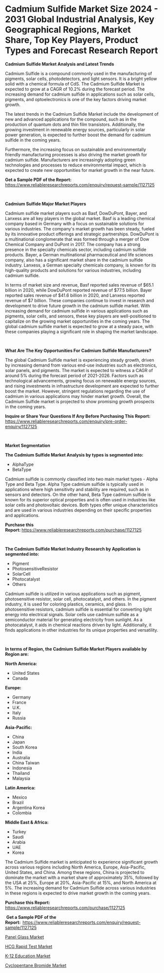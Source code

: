 <p><h1>Cadmium Sulfide Market Size 2024 - 2031 Global Industrial Analysis, Key Geographical Regions, Market Share, Top Key Players, Product Types and Forecast Research Report</h1></p><p><strong>Cadmium Sulfide Market Analysis and Latest Trends</strong></p>
<p><p>Cadmium Sulfide is a compound commonly used in the manufacturing of pigments, solar cells, photodetectors, and light sensors. It is a bright yellow solid with a chemical formula of CdS. The Cadmium Sulfide Market is expected to grow at a CAGR of 10.2% during the forecast period. The increasing demand for cadmium sulfide in applications such as solar cells, pigments, and optoelectronics is one of the key factors driving market growth.</p><p>The latest trends in the Cadmium Sulfide Market include the development of new and advanced applications for the compound, such as in the production of quantum dots and thin film transistors. Additionally, the growing investment in renewable energy sources, particularly in solar power generation, is expected to further boost the demand for cadmium sulfide in the coming years.</p><p>Furthermore, the increasing focus on sustainable and environmentally friendly manufacturing processes is also driving the market growth for cadmium sulfide. Manufacturers are increasingly adopting green technologies and processes to reduce environmental impact, which is expected to create new opportunities for market growth in the near future.</p></p>
<p><strong>Get a Sample PDF of the Report:&nbsp;</strong> <a href="https://www.reliableresearchreports.com/enquiry/request-sample/1127125">https://www.reliableresearchreports.com/enquiry/request-sample/1127125</a></p>
<p>&nbsp;</p>
<p><strong>Cadmium Sulfide Major Market Players</strong></p>
<p><p>Cadmium sulfide market players such as Basf, DowDuPont, Bayer, and Lanxess are all key players in the global market. Basf is a leading chemical company based in Germany with a focus on sustainable solutions for various industries. The company's market growth has been steady, fueled by its innovative product offerings and strategic partnerships. DowDuPont is a multinational conglomerate that was formed through a merger of Dow Chemical Company and DuPont in 2017. The company has a strong presence in the specialty chemicals sector, including cadmium sulfide products. Bayer, a German multinational pharmaceutical and life sciences company, also has a significant market share in the cadmium sulfide industry. Lanxess, a German specialty chemicals company, is known for its high-quality products and solutions for various industries, including cadmium sulfide.</p><p>In terms of market size and revenue, Basf reported sales revenue of $65.1 billion in 2020, while DowDuPont reported revenue of $77.5 billion. Bayer reported sales revenue of $41.6 billion in 2020, and Lanxess reported revenue of $7 billion. These companies continue to invest in research and development to drive future growth in the cadmium sulfide market. With increasing demand for cadmium sulfide in various applications such as pigments, solar cells, and sensors, these key players are well-positioned to capitalize on the growing market opportunities in the coming years. The global cadmium sulfide market is expected to grow at a steady pace, with these companies playing a significant role in shaping the market landscape.</p></p>
<p>&nbsp;</p>
<p><strong>What Are The Key Opportunities For Cadmium Sulfide Manufacturers?</strong></p>
<p><p>The global Cadmium Sulfide market is experiencing steady growth, driven by increasing demand from various end-use industries such as electronics, solar panels, and pigments. The market is expected to witness a CAGR of around 5% during the forecast period of 2021-2026. Factors such as technological advancements, growing focus on renewable energy sources, and rising investments in infrastructure development are expected to further boost the market. However, stringent regulations regarding the use of cadmium in various applications may hinder market growth. Overall, the Cadmium Sulfide market is projected to show promising growth prospects in the coming years.</p></p>
<p><strong>Inquire or Share Your Questions If Any Before Purchasing This Report:</strong> <a href="https://www.reliableresearchreports.com/enquiry/pre-order-enquiry/1127125">https://www.reliableresearchreports.com/enquiry/pre-order-enquiry/1127125</a></p>
<p>&nbsp;</p>
<p><strong>Market Segmentation</strong></p>
<p><strong>The Cadmium Sulfide Market Analysis by types is segmented into:</strong></p>
<p><ul><li>AlphaType</li><li>BetaType</li></ul></p>
<p><p>Cadmium sulfide is commonly classified into two main market types - Alpha Type and Beta Type. Alpha Type cadmium sulfide is typically used in applications where high sensitivity and stability are required, such as in sensors and detectors. On the other hand, Beta Type cadmium sulfide is known for its superior optical properties and is often used in industries like solar cells and photovoltaic devices. Both types offer unique characteristics and are used in various industries depending on their specific properties and applications.</p></p>
<p><strong>Purchase this Report:&nbsp;</strong><a href="https://www.reliableresearchreports.com/purchase/1127125">https://www.reliableresearchreports.com/purchase/1127125</a></p>
<p>&nbsp;</p>
<p><strong>The Cadmium Sulfide Market Industry Research by Application is segmented into:</strong></p>
<p><ul><li>Pigment</li><li>PhotosensitiveResistor</li><li>SolarCell</li><li>Photocatalyst</li><li>Others</li></ul></p>
<p><p>Cadmium sulfide is utilized in various applications such as pigment, photosensitive resistor, solar cell, photocatalyst, and others. In the pigment industry, it is used for coloring plastics, ceramics, and glass. In photosensitive resistors, cadmium sulfide is essential for converting light energy into electrical signals. Solar cells use cadmium sulfide as a semiconductor material for generating electricity from sunlight. As a photocatalyst, it aids in chemical reactions driven by light. Additionally, it finds applications in other industries for its unique properties and versatility.</p></p>
<p>&nbsp;</p>
<p><strong>In terms of Region, the Cadmium Sulfide Market Players available by Region are:</strong></p>
<p>
    <p> <strong> North America: </strong>
        <ul>
            <li>United States</li>
            <li>Canada</li>
        </ul>
        </p> 
    <p> <strong> Europe: </strong>
        <ul>
            <li>Germany</li>
            <li>France</li>
            <li>U.K.</li>
            <li>Italy</li>
            <li>Russia</li>
        </ul>
        </p> 
    <p> <strong> Asia-Pacific: </strong>
        <ul>
            <li>China</li>
            <li>Japan</li>
            <li>South Korea</li>
            <li>India</li>
            <li>Australia</li>
            <li>China Taiwan</li>
            <li>Indonesia</li>
            <li>Thailand</li>
            <li>Malaysia</li>
        </ul>
        </p> 
    <p> <strong> Latin America: </strong>
        <ul>
            <li>Mexico</li>
            <li>Brazil</li>
            <li>Argentina Korea</li>
            <li>Colombia</li>
        </ul>
        </p> 
    <p> <strong> Middle East & Africa: </strong>
        <ul>
            <li>Turkey</li>
            <li>Saudi</li>
            <li>Arabia</li>
            <li>UAE</li>
            <li>Korea</li>
        </ul>
    </p>
    </p>
<p><p>The Cadmium Sulfide market is anticipated to experience significant growth across various regions including North America, Europe, Asia-Pacific, United States, and China. Among these regions, China is projected to dominate the market with a market share of approximately 35%, followed by the USA at 25%, Europe at 20%, Asia-Pacific at 15%, and North America at 5%. The increasing demand for Cadmium Sulfide across various industries in these regions is expected to drive market growth in the coming years.</p></p>
<p><strong>Purchase this Report: </strong><a href="https://www.reliableresearchreports.com/purchase/1127125">https://www.reliableresearchreports.com/purchase/1127125</a></p>
<p>&nbsp;<strong>Get a Sample PDF of the Report:&nbsp;&nbsp;</strong><a href="https://www.reliableresearchreports.com/enquiry/request-sample/1127125">https://www.reliableresearchreports.com/enquiry/request-sample/1127125</a></p>
<p><strong></strong></p>
<p><p><a href="https://github.com/dx0328/Market-Research-Report-List-1/blob/main/panel-glass-market.md">Panel Glass Market</a></p><p><a href="https://issuu.com/reportprime-2/docs/hcg-rapid-test-market-size-2030.pptx">HCG Rapid Test Market</a></p><p><a href="https://issuu.com/reportprime-2/docs/k-12-education-market-size-2030.pptx">K-12 Education Market</a></p><p><a href="https://github.com/juancolorado15/Market-Research-Report-List-1/blob/main/cyclopentane-bromide-market.md">Cyclopentane Bromide Market</a></p></p>